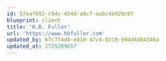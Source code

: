```yaml
---
id: 57eaf692-c94c-454d-a9cf-aabc4a920c0f
blueprint: client
title: 'H.B. Fuller'
url: 'https://www.hbfuller.com'
updated_by: b7c7f4d4-e810-47c4-8310-994d4d84346a
updated_at: 1725289657
---
```

